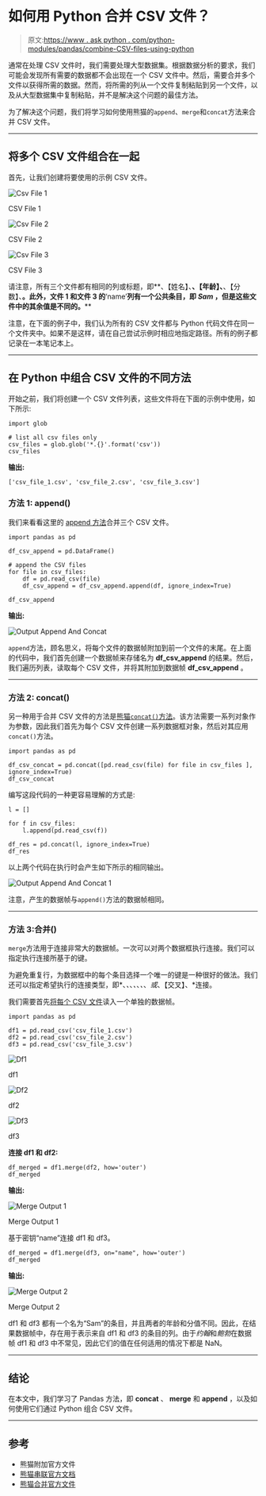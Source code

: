 # 如何用 Python 合并 CSV 文件？

> 原文:[https://www . ask python . com/python-modules/pandas/combine-CSV-files-using-python](https://www.askpython.com/python-modules/pandas/combine-csv-files-using-python)

通常在处理 CSV 文件时，我们需要处理大型数据集。根据数据分析的要求，我们可能会发现所有需要的数据都不会出现在一个 CSV 文件中。然后，需要合并多个文件以获得所需的数据。然而，将所需的列从一个文件复制粘贴到另一个文件，以及从大型数据集中复制粘贴，并不是解决这个问题的最佳方法。

为了解决这个问题，我们将学习如何使用熊猫的`append`、`merge`和`concat`方法来合并 CSV 文件。

* * *

## 将多个 CSV 文件组合在一起

首先，让我们创建将要使用的示例 CSV 文件。

![Csv File 1](../Images/771d7a77f9cb9596f81efb10ee957de8.png)

CSV File 1

![Csv File 2](../Images/83d45fa240354f361ed8c1ad9c715712.png)

CSV File 2

![Csv File 3](../Images/77b963a91eef25c12ebd4626a96196b0.png)

CSV File 3

请注意，所有三个文件都有相同的列或标题，即**、【姓名】、**、【年龄】、**、【分数】、**。此外，文件 1 和文件 3 的**‘name’**列有一个公共条目，即 *Sam* ，但是这些文件中的其余值是不同的。****

注意，在下面的例子中，我们认为所有的 CSV 文件都与 Python 代码文件在同一个文件夹中。如果不是这样，请在自己尝试示例时相应地指定路径。所有的例子都记录在一本笔记本上。

* * *

## 在 Python 中组合 CSV 文件的不同方法

开始之前，我们将创建一个 CSV 文件列表，这些文件将在下面的示例中使用，如下所示:

```
import glob

# list all csv files only
csv_files = glob.glob('*.{}'.format('csv'))
csv_files

```

**输出:**

```
['csv_file_1.csv', 'csv_file_2.csv', 'csv_file_3.csv']

```

### 方法 1: append()

我们来看看这里的 [append 方法](https://www.askpython.com/python/array/append-an-array-in-python)合并三个 CSV 文件。

```
import pandas as pd

df_csv_append = pd.DataFrame()

# append the CSV files
for file in csv_files:
    df = pd.read_csv(file)
    df_csv_append = df_csv_append.append(df, ignore_index=True)

df_csv_append

```

**输出:**

![Output Append And Concat](../Images/7698a84305471ef39c5de6175df7acf4.png)

`append`方法，顾名思义，将每个文件的数据帧附加到前一个文件的末尾。在上面的代码中，我们首先创建一个数据帧来存储名为 **df_csv_append** 的结果。然后，我们遍历列表，读取每个 CSV 文件，并将其附加到数据帧 **df_csv_append** 。

* * *

### 方法 2: concat()

另一种用于合并 CSV 文件的方法是[熊猫`concat()`方法](https://www.askpython.com/python/string/string-concatenation-in-python)。该方法需要一系列对象作为参数，因此我们首先为每个 CSV 文件创建一系列数据框对象，然后对其应用`concat()`方法。

```
import pandas as pd

df_csv_concat = pd.concat([pd.read_csv(file) for file in csv_files ], ignore_index=True)
df_csv_concat

```

编写这段代码的一种更容易理解的方式是:

```
l = []

for f in csv_files:
    l.append(pd.read_csv(f))

df_res = pd.concat(l, ignore_index=True)
df_res

```

以上两个代码在执行时会产生如下所示的相同输出。

![Output Append And Concat 1](../Images/fd6558f77058482a1034274773860e32.png)

注意，产生的数据帧与`append()`方法的数据帧相同。

* * *

### 方法 3:合并()

`merge`方法用于连接非常大的数据帧。一次可以对两个数据框执行连接。我们可以指定执行连接所基于的键。

为避免重复行，为数据框中的每个条目选择一个唯一的键是一种很好的做法。我们还可以指定希望执行的连接类型，即*、*、*、*、*、*、*、*或*、【交叉】、*连接。

我们需要首先[将每个 CSV 文件](https://www.askpython.com/python-modules/pandas/pandas-read-csv-with-headers)读入一个单独的数据帧。

```
import pandas as pd

df1 = pd.read_csv('csv_file_1.csv')
df2 = pd.read_csv('csv_file_2.csv')
df3 = pd.read_csv('csv_file_3.csv')

```

![Df1](../Images/87e08ffbdb17b7a6610d134397cf4d85.png)

df1

![Df2](../Images/4c5dc6b2ed35923971145dedd91e724e.png)

df2

![Df3](../Images/689723ab2591bed2e35af6fd9c24ce84.png)

df3

**连接 df1 和 df2:**

```
df_merged = df1.merge(df2, how='outer')
df_merged

```

**输出:**

![Merge Output 1](../Images/0fd7ef5a468277fdabc187a03988c28c.png)

Merge Output 1

基于密钥“name”连接 df1 和 df3。

```
df_merged = df1.merge(df3, on="name", how='outer')
df_merged

```

**输出:**

![Merge Output 2](../Images/1f7f6a7efdfe36c8430920ec9d153a99.png)

Merge Output 2

df1 和 df3 都有一个名为“Sam”的条目，并且两者的年龄和分值不同。因此，在结果数据帧中，存在用于表示来自 df1 和 df3 的条目的列。由于*约翰*和*鲍勃*在数据帧 df1 和 df3 中不常见，因此它们的值在任何适用的情况下都是 NaN。

* * *

## 结论

在本文中，我们学习了 Pandas 方法，即 **concat** 、 **merge** 和 **append** ，以及如何使用它们通过 Python 组合 CSV 文件。

* * *

## 参考

*   熊猫附加官方文件
*   [熊猫串联官方文档](https://pandas.pydata.org/docs/reference/api/pandas.concat.html)
*   [熊猫合并官方文件](https://pandas.pydata.org/docs/reference/api/pandas.merge.html)